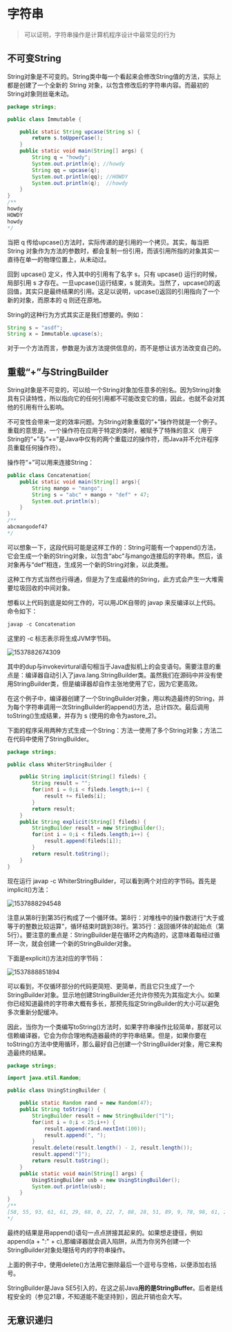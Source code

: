# 字符串

> 可以证明，字符串操作是计算机程序设计中最常见的行为

## 不可变String

String对象是不可变的。String类中每一个看起来会修改String值的方法，实际上都是创建了一个全新的 String 对象，以包含修改后的字符串内容。而最初的String对象则丝毫未动。

```java
package strings;

public class Immutable {

	public static String upcase(String s) {
		return s.toUpperCase();
	}
	public static void main(String[] args) {
		String q = "howdy";
		System.out.println(q); //howdy
		String qq = upcase(q);
		System.out.println(qq); //HOWDY
		System.out.println(q); 	//howdy
	}
}
/**
howdy
HOWDY
howdy
*/
```

当把 q 传给upcase()方法时，实际传递的是引用的一个拷贝。其实，每当把 String 对象作为方法的参数时，都会复制一份引用，而该引用所指的对象其实一直待在单一的物理位置上，从未动过。

回到 upcase() 定义，传入其中的引用有了名字 s，只有 upcase() 运行的时候，局部引用 s 才存在。一旦upcase()运行结束，s 就消失。当然了，upcase()的返回值，其实只是最终结果的引用。这足以说明，upcase()返回的引用指向了一个新的对象，而原本的 q 则还在原地。

String的这种行为方式其实正是我们想要的。例如：

```java
String s = "asdf";
String x = Immutable.upcase(s);
```

对于一个方法而言，参数是为该方法提供信息的，而不是想让该方法改变自己的。

## 重载“+”与StringBuilder

String对象是不可变的，可以给一个String对象加任意多的别名。因为String对象具有只读特性，所以指向它的任何引用都不可能改变它的值，因此，也就不会对其他的引用有什么影响。

不可变性会带来一定的效率问题。为String对象重载的“+”操作符就是一个例子。重载的意思是，一个操作符在应用于特定的类时，被赋予了特殊的意义（用于String的“+”与“+=”是Java中仅有的两个重载过的操作符，而Java并不允许程序员重载任何操作符）。

操作符“+”可以用来连接String：

```java
public class Concatenation{
    public static void main(String[] args){
        String mango = "mango";
        String s = "abc" + mango + "def" + 47;
        System.out.println(s);
    }
}
/**
abcmangodef47
*/
```

可以想象一下，这段代码可能是这样工作的：String可能有一个append()方法，它会生成一个新的String对象，以包含“abc”与mango连接后的字符串。然后，该对象再与“def”相连，生成另一个新的String对象，以此类推。

这种工作方式当然也行得通，但是为了生成最终的String，此方式会产生一大堆需要垃圾回收的中间对象。

想看以上代码到底是如何工作的，可以用JDK自带的 javap 来反编译以上代码。命令如下：

```java
javap -c Concatenation
```

这里的 -c 标志表示将生成JVM字节码。

![1537882674309](./_image/%5CUsers%5Cwwr%5CAppData%5CRoaming%5CTypora%5Ctypora-user-images%5C1537882674309.png)

其中的dup与invokevirtural语句相当于Java虚拟机上的会变语句。需要注意的重点是：编译器自动引入了java.lang.StringBuilder类。虽然我们在源码中并没有使用StringBuilder类，但是编译器却自作主张地使用了它，因为它更高效。

在这个例子中，编译器创建了一个StringBuilder对象，用以构造最终的String，并为每个字符串调用一次StringBuilder的append()方法，总计四次。最后调用toString()生成结果，并存为 s (使用的命令为astore_2)。

下面的程序采用两种方式生成一个String：方法一使用了多个String对象；方法二在代码中使用了StringBuilder。

```java
package strings;

public class WhiterStringBuilder {

	public String implicit(String[] fileds) {
		String result = "";
		for(int i = 0;i < fileds.length;i++) {
			result += fileds[i];
		}
		return result;
	}
	public String explicit(String[] fileds) {
		StringBuilder result = new StringBuilder();
		for(int i = 0;i < fileds.length;i++) {
			result.append(fileds[i]);
		}
		return result.toString();
	}
}
```

现在运行 javap -c WhiterStringBuilder，可以看到两个对应的字节码。首先是  implicit()方法：

![1537888294548](./_image/%5CUsers%5Cwwr%5CAppData%5CRoaming%5CTypora%5Ctypora-user-images%5C1537888294548.png)

注意从第8行到第35行构成了一个循环体。第8行：对堆栈中的操作数进行“大于或等于的整数比较运算”，循环结束时跳到38行。第35行：返回循环体的起始点（第5行）。要注意的重点是：StringBuilder是在循环之内构造的，这意味着每经过循环一次，就会创建一个新的StringBuilder对象。

下面是explicit()方法对应的字节码：

![1537888851894](./_image/%5CUsers%5Cwwr%5CAppData%5CRoaming%5CTypora%5Ctypora-user-images%5C1537888851894.png)

可以看到，不仅循环部分的代码更简短、更简单，而且它只生成了一个StringBuilder对象。显示地创建StringBuilder还允许你预先为其指定大小。如果你已经知道最终的字符串大概有多长，那预先指定StringBuilder的大小可以避免多次重新分配缓冲。

因此，当你为一个类编写toString()方法时，如果字符串操作比较简单，那就可以信赖编译器，它会为你合理地构造器最终的字符串结果。但是，如果你要在toString()方法中使用循环，那么最好自己创建一个StringBuilder对象，用它来构造最终的结果。

```java
package strings;

import java.util.Random;

public class UsingStingBuilder {

	public static Random rand = new Random(47);
	public String toString() {
		StringBuilder result = new StringBuilder("[");
		for(int i = 0;i < 25;i++) {
			result.append(rand.nextInt(100));
			result.append(", ");
		}
		result.delete(result.length() - 2, result.length());
		result.append("]");
		return result.toString();
	}
	public static void main(String[] args) {
		UsingStingBuilder usb = new UsingStingBuilder();
		System.out.println(usb);
	}
}
/**
[58, 55, 93, 61, 61, 29, 68, 0, 22, 7, 88, 28, 51, 89, 9, 78, 98, 61, 20, 58, 16, 40, 11, 22, 4]
*/
```

最终的结果是用append()语句一点点拼接其起来的。如果想走捷径，例如append(a + ":" + c),那编译器就会调入陷阱，从而为你另外创建一个StringBuilder对象处理括号内的字符串操作。

上面的例子中，使用delete()方法用它删除最后一个逗号与空格，以便添加右括号。

StringBuilder是Java SE5引入的，在这之前Java**用的是StringBuffer**。后者是线程安全的（参见21章，不知道能不能坚持到），因此开销也会大写。

## 无意识递归

